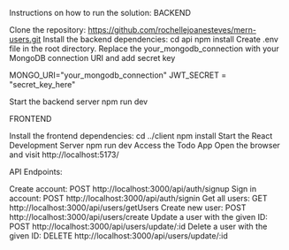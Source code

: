 Instructions on how to run the solution: BACKEND

Clone the repository: https://github.com/rochellejoanesteves/mern-users.git
Install the backend dependencies:
cd api
npm install
Create .env file in the root directory. Replace the your_mongodb_connection with your MongoDB connection URI and add secret key

MONGO_URI="your_mongodb_connection"
JWT_SECRET = "secret_key_here"

Start the backend server
npm run dev

FRONTEND

Install the frontend dependencies:
cd ../client
npm install
Start the React Development Server
npm run dev
Access the Todo App
Open the browser and visit http://localhost:5173/

API Endpoints:

Create account: POST http://localhost:3000/api/auth/signup
Sign in account: POST http://localhost:3000/api/auth/signin
Get all users: GET http://localhost:3000/api/users/getUsers
Create new user: POST http://localhost:3000/api/users/create
Update a user with the given ID: POST http://localhost:3000/api/users/update/:id
Delete a user with the given ID: DELETE http://localhost:3000/api/users/update/:id